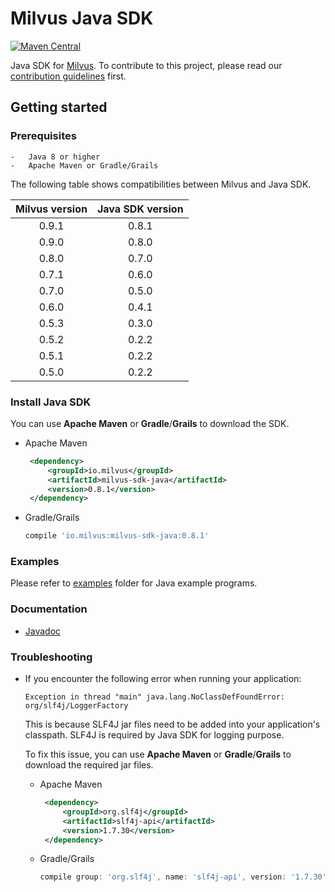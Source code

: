 # Milvus Java SDK

[![Maven Central](https://img.shields.io/maven-central/v/io.milvus/milvus-sdk-java.svg)](https://search.maven.org/artifact/io.milvus/milvus-sdk-java/)

Java SDK for [Milvus](https://github.com/milvus-io/milvus). To contribute to this project, please read our [contribution guidelines](https://github.com/milvus-io/milvus/blob/master/CONTRIBUTING.md) first.

## Getting started

### Prerequisites

    -   Java 8 or higher
    -   Apache Maven or Gradle/Grails

The following table shows compatibilities between Milvus and Java SDK.

| Milvus version | Java SDK version |
| :------------: | :--------------: |
|     0.9.1      |    0.8.1         |
|     0.9.0      |    0.8.0         |
|     0.8.0      |    0.7.0         |
|     0.7.1      |    0.6.0         |
|     0.7.0      |    0.5.0         |
|     0.6.0      |    0.4.1         |
|     0.5.3      |    0.3.0         |
|     0.5.2      |    0.2.2         |
|     0.5.1      |    0.2.2         |
|     0.5.0      |    0.2.2         |

### Install Java SDK

You can use **Apache Maven** or **Gradle**/**Grails** to download the SDK.

   - Apache Maven

       ```xml
        <dependency>
            <groupId>io.milvus</groupId>
            <artifactId>milvus-sdk-java</artifactId>
            <version>0.8.1</version>
        </dependency>
       ```

   - Gradle/Grails

        ```gradle
        compile 'io.milvus:milvus-sdk-java:0.8.1'
        ```

### Examples

Please refer to [examples](https://github.com/milvus-io/milvus-sdk-java/tree/master/examples) folder for Java example programs.

### Documentation

- [Javadoc](https://milvus-io.github.io/milvus-sdk-java/javadoc/index.html)

### Troubleshooting

- If you encounter the following error when running your application:
    ```
    Exception in thread "main" java.lang.NoClassDefFoundError: org/slf4j/LoggerFactory
    ```
  This is because SLF4J jar files need to be added into your application's classpath. SLF4J is required by Java SDK for logging purpose.
  
  To fix this issue, you can use **Apache Maven** or **Gradle**/**Grails** to download the required jar files.
                                                                                                         
    - Apache Maven
    
        ```xml
         <dependency>
             <groupId>org.slf4j</groupId>
             <artifactId>slf4j-api</artifactId>
             <version>1.7.30</version>
         </dependency>
        ```
    
    - Gradle/Grails
    
         ```gradle
         compile group: 'org.slf4j', name: 'slf4j-api', version: '1.7.30'
         ```

